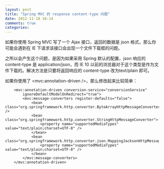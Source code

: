 ```yaml
---
layout: post
title: "Spring MVC 的 response content-type 问题"
date: 2012-11-18 16:14
comments: true
categories: 
---
```


如果你使用 Spring MVC 写了一个 Ajax 接口，返回的数据是 json 格式，那么你可能会遇到在 IE 下请求该接口会出现一个文件下载框的问题。

之所以会产生这个问题，是因为如果采用 Spring 默认的配置，json 响应的 content-type 是 application/json，而 IE 10 以前的浏览器对于这个类型是作为文件下载的。解决方法是只要将返回响应的 content-type 改为text/plain 即可。

如果你使用了 &lt;mvc:annotation-driven /&gt;，那么修改起来比较简单：

```
    <mvc:annotation-driven conversion-service="conversionService"
        ignoreDefaultModelOnRedirect="true">
        <mvc:message-converters register-defaults="false">
            <bean class="org.springframework.http.converter.ByteArrayHttpMessageConverter" />
            <bean class="org.springframework.http.converter.StringHttpMessageConverter">
                <property name="supportedMediaTypes" value="text/plain;charset=UTF-8" />
            </bean>
            <bean class="org.springframework.http.converter.json.MappingJacksonHttpMessageConverter">
                <property name="supportedMediaTypes" value="text/plain;charset=UTF-8" />
            </bean>
        </mvc:message-converters>
    </mvc:annotation-driven>
```
